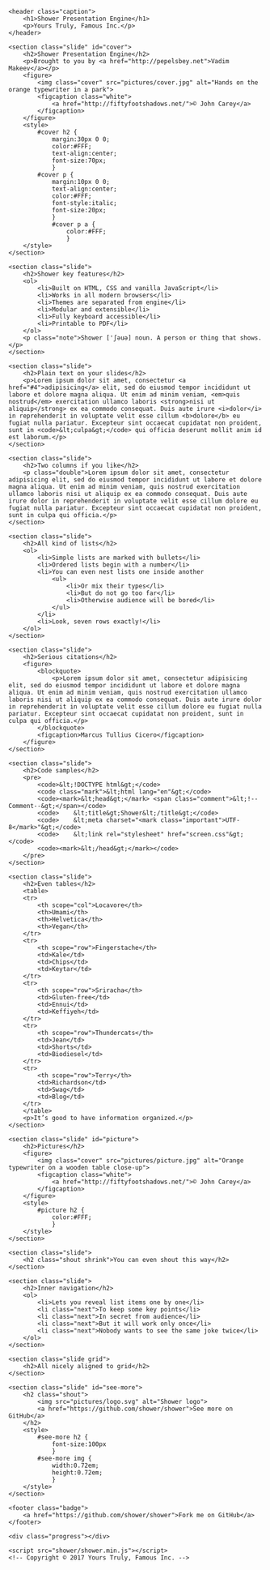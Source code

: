 <!DOCTYPE html>
<html lang="en">
<head>
	<title>Shower Presentation Engine</title>
	<meta charset="utf-8">
	<meta http-equiv="x-ua-compatible" content="ie=edge">
	<meta name="viewport" content="width=device-width, initial-scale=1">
	<link rel="stylesheet" href="shower/themes/ribbon/styles/screen-16x10.css">
</head>
<body class="shower list">

	<header class="caption">
		<h1>Shower Presentation Engine</h1>
		<p>Yours Truly, Famous Inc.</p>
	</header>

	<section class="slide" id="cover">
		<h2>Shower Presentation Engine</h2>
		<p>Brought to you by <a href="http://pepelsbey.net">Vadim Makeev</a></p>
		<figure>
			<img class="cover" src="pictures/cover.jpg" alt="Hands on the orange typewriter in a park">
			<figcaption class="white">
				<a href="http://fiftyfootshadows.net/">© John Carey</a>
			</figcaption>
		</figure>
		<style>
			#cover h2 {
				margin:30px 0 0;
				color:#FFF;
				text-align:center;
				font-size:70px;
				}
			#cover p {
				margin:10px 0 0;
				text-align:center;
				color:#FFF;
				font-style:italic;
				font-size:20px;
				}
				#cover p a {
					color:#FFF;
					}
		</style>
	</section>

	<section class="slide">
		<h2>Shower key features</h2>
		<ol>
			<li>Built on HTML, CSS and vanilla JavaScript</li>
			<li>Works in all modern browsers</li>
			<li>Themes are separated from engine</li>
			<li>Modular and extensible</li>
			<li>Fully keyboard accessible</li>
			<li>Printable to PDF</li>
		</ol>
		<p class="note">Shower ['ʃəuə] noun. A person or thing that shows.</p>
	</section>

	<section class="slide">
		<h2>Plain text on your slides</h2>
		<p>Lorem ipsum dolor sit amet, consectetur <a href="#4">adipisicing</a> elit, sed do eiusmod tempor incididunt ut labore et dolore magna aliqua. Ut enim ad minim veniam, <em>quis nostrud</em> exercitation ullamco laboris <strong>nisi ut aliquip</strong> ex ea commodo consequat. Duis aute irure <i>dolor</i> in reprehenderit in voluptate velit esse cillum <b>dolore</b> eu fugiat nulla pariatur. Excepteur sint occaecat cupidatat non proident, sunt in <code>&lt;culpa&gt;</code> qui officia deserunt mollit anim id est laborum.</p>
	</section>

	<section class="slide">
		<h2>Two columns if you like</h2>
		<p class="double">Lorem ipsum dolor sit amet, consectetur adipisicing elit, sed do eiusmod tempor incididunt ut labore et dolore magna aliqua. Ut enim ad minim veniam, quis nostrud exercitation ullamco laboris nisi ut aliquip ex ea commodo consequat. Duis aute irure dolor in reprehenderit in voluptate velit esse cillum dolore eu fugiat nulla pariatur. Excepteur sint occaecat cupidatat non proident, sunt in culpa qui officia.</p>
	</section>

	<section class="slide">
		<h2>All kind of lists</h2>
		<ol>
			<li>Simple lists are marked with bullets</li>
			<li>Ordered lists begin with a number</li>
			<li>You can even nest lists one inside another
				<ul>
					<li>Or mix their types</li>
					<li>But do not go too far</li>
					<li>Otherwise audience will be bored</li>
				</ul>
			</li>
			<li>Look, seven rows exactly!</li>
		</ol>
	</section>

	<section class="slide">
		<h2>Serious citations</h2>
		<figure>
			<blockquote>
				<p>Lorem ipsum dolor sit amet, consectetur adipisicing elit, sed do eiusmod tempor incididunt ut labore et dolore magna aliqua. Ut enim ad minim veniam, quis nostrud exercitation ullamco laboris nisi ut aliquip ex ea commodo consequat. Duis aute irure dolor in reprehenderit in voluptate velit esse cillum dolore eu fugiat nulla pariatur. Excepteur sint occaecat cupidatat non proident, sunt in culpa qui officia.</p>
			</blockquote>
			<figcaption>Marcus Tullius Cicero</figcaption>
		</figure>
	</section>

	<section class="slide">
		<h2>Code samples</h2>
		<pre>
			<code>&lt;!DOCTYPE html&gt;</code>
			<code class="mark">&lt;html lang="en"&gt;</code>
			<code><mark>&lt;head&gt;</mark> <span class="comment">&lt;!--Comment--&gt;</span></code>
			<code>    &lt;title&gt;Shower&lt;/title&gt;</code>
			<code>    &lt;meta charset="<mark class="important">UTF-8</mark>"&gt;</code>
			<code>    &lt;link rel="stylesheet" href="screen.css"&gt;</code>
			<code><mark>&lt;/head&gt;</mark></code>
		</pre>
	</section>

	<section class="slide">
		<h2>Even tables</h2>
		<table>
		<tr>
			<th scope="col">Locavore</th>
			<th>Umami</th>
			<th>Helvetica</th>
			<th>Vegan</th>
		</tr>
		<tr>
			<th scope="row">Fingerstache</th>
			<td>Kale</td>
			<td>Chips</td>
			<td>Keytar</td>
		</tr>
		<tr>
			<th scope="row">Sriracha</th>
			<td>Gluten-free</td>
			<td>Ennui</td>
			<td>Keffiyeh</td>
		</tr>
		<tr>
			<th scope="row">Thundercats</th>
			<td>Jean</td>
			<td>Shorts</td>
			<td>Biodiesel</td>
		</tr>
		<tr>
			<th scope="row">Terry</th>
			<td>Richardson</td>
			<td>Swag</td>
			<td>Blog</td>
		</tr>
		</table>
		<p>It’s good to have information organized.</p>
	</section>

	<section class="slide" id="picture">
		<h2>Pictures</h2>
		<figure>
			<img class="cover" src="pictures/picture.jpg" alt="Orange typewriter on a wooden table close-up">
			<figcaption class="white">
				<a href="http://fiftyfootshadows.net/">© John Carey</a>
			</figcaption>
		</figure>
		<style>
			#picture h2 {
				color:#FFF;
				}
		</style>
	</section>

	<section class="slide">
		<h2 class="shout shrink">You can even shout this way</h2>
	</section>

	<section class="slide">
		<h2>Inner navigation</h2>
		<ol>
			<li>Lets you reveal list items one by one</li>
			<li class="next">To keep some key points</li>
			<li class="next">In secret from audience</li>
			<li class="next">But it will work only once</li>
			<li class="next">Nobody wants to see the same joke twice</li>
		</ol>
	</section>

	<section class="slide grid">
		<h2>All nicely aligned to grid</h2>
	</section>

	<section class="slide" id="see-more">
		<h2 class="shout">
			<img src="pictures/logo.svg" alt="Shower logo">
			<a href="https://github.com/shower/shower">See more on GitHub</a>
		</h2>
		<style>
			#see-more h2 {
				font-size:100px
				}
			#see-more img {
				width:0.72em;
				height:0.72em;
				}
		</style>
	</section>

	<footer class="badge">
		<a href="https://github.com/shower/shower">Fork me on GitHub</a>
	</footer>

	<div class="progress"></div>

	<script src="shower/shower.min.js"></script>
	<!-- Copyright © 2017 Yours Truly, Famous Inc. -->

</body>
</html>

